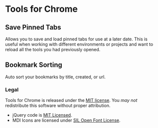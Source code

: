 # Tools for Chrome

## Save Pinned Tabs

Allows you to save and load pinned tabs for use at a later date. This is useful when
working with different environments or projects and want to reload all the tools you
had previously opened.

## Bookmark Sorting

Auto sort your bookmarks by title, created, or url.

### Legal

Tools for Chrome is released under the [MIT license](http://bit.ly/mit-license).
You *may not* redistribute this software without proper attribution.

* jQuery code is [MIT Licensed](https://github.com/jquery/jquery/blob/master/MIT-LICENSE.txt). 
* MDI Icons are licensed under [SIL Open Font License](https://github.com/cleandersonlobo/mdi-icons/blob/master/MaterialDesign-MDI/license.md#sil-open-font-license-version-11---26-february-2007).
